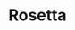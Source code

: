 ---
layout: post
type: artifact
title:  "Rosetta"
image: https://htmlcolorcodes.com/assets/images/colors/gray-color-solid-background-1920x1080.png
---